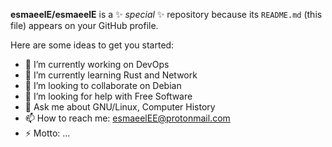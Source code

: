 **esmaeelE/esmaeelE** is a ✨ _special_ ✨ repository because its `README.md` (this file) appears on your GitHub profile.

Here are some ideas to get you started:

- 🔭 I’m currently working on DevOps
- 🌱 I’m currently learning Rust and Network
- 👯 I’m looking to collaborate on Debian
- 🤔 I’m looking for help with Free Software
- 💬 Ask me about GNU/Linux, Computer History
- 📫 How to reach me: esmaeelEE@protonmail.com
- ⚡ Motto: ...
